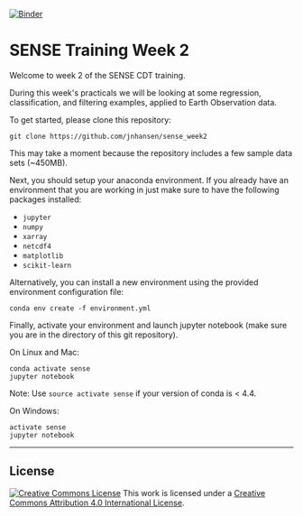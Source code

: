 [![Binder](https://mybinder.org/badge_logo.svg)](https://mybinder.org/v2/gh/jnhansen/sense_week2/master)

# SENSE Training Week 2

Welcome to week 2 of the SENSE CDT training.

During this week's practicals we will be looking at some regression, classification, and filtering examples, applied to Earth Observation data.

To get started, please clone this repository:

```
git clone https://github.com/jnhansen/sense_week2
```

This may take a moment because the repository includes a few sample data sets (~450MB).

Next, you should setup your anaconda environment.
If you already have an environment that you are working in
just make sure to have the following packages installed:
- `jupyter`
- `numpy`
- `xarray`
- `netcdf4`
- `matplotlib`
- `scikit-learn`

Alternatively, you can install a new environment using the provided environment configuration file:

```
conda env create -f environment.yml
```

Finally, activate your environment and launch jupyter notebook (make sure you are in the directory of this git repository).

On Linux and Mac:
```
conda activate sense
jupyter notebook
```
Note: Use `source activate sense` if your version of conda is < 4.4.


On Windows:
```
activate sense
jupyter notebook
```


---
## License


[![Creative Commons
License](https://i.creativecommons.org/l/by/4.0/88x31.png)](http://creativecommons.org/licenses/by/4.0/)
This work is licensed under a
[Creative Commons Attribution 4.0 International
License](http://creativecommons.org/licenses/by/4.0/).
